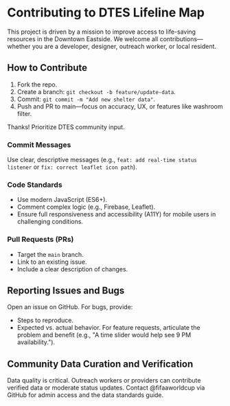 # Contributing to DTES Lifeline Map

This project is driven by a mission to improve access to life-saving resources in the Downtown Eastside. We welcome all contributions—whether you are a developer, designer, outreach worker, or local resident.

## How to Contribute
1. Fork the repo.
2. Create a branch: `git checkout -b feature/update-data`.
3. Commit: `git commit -m "Add new shelter data"`.
4. Push and PR to main—focus on accuracy, UX, or features like washroom filter.

Thanks! Prioritize DTES community input.

### Commit Messages
Use clear, descriptive messages (e.g., `feat: add real-time status listener` or `fix: correct leaflet icon path`).

### Code Standards
- Use modern JavaScript (ES6+).
- Comment complex logic (e.g., Firebase, Leaflet).
- Ensure full responsiveness and accessibility (A11Y) for mobile users in challenging conditions.

### Pull Requests (PRs)
- Target the `main` branch.
- Link to an existing issue.
- Include a clear description of changes.

## Reporting Issues and Bugs
Open an issue on GitHub. For bugs, provide:
- Steps to reproduce.
- Expected vs. actual behavior.
For feature requests, articulate the problem and benefit (e.g., "A time slider would help see 9 PM availability.").

## Community Data Curation and Verification
Data quality is critical. Outreach workers or providers can contribute verified data or moderate status updates. Contact @fifaaworldcup via GitHub for admin access and the data standards guide.
